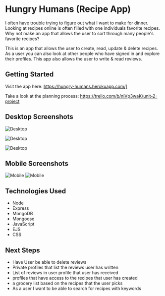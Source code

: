 # Hungry Humans (Recipe App)

I often have trouble trying to figure out what I want to make for dinner. Looking at recipes online is often filled with one individuals favorite recipes. Why not make an app that allows the user to sort through many people's favorite recipes? 

This is an app that allows the user to create, read, update & delete recipes. As a user you can also look at other people who have signed in and explore their profiles. This app also allows the user to write & read reviews.

## Getting Started
Visit the app here: https://hungry-humans.herokuapp.com/]

Take a look at the planning process: https://trello.com/b/niVp3waK/unit-2-project
## Desktop Screenshots
![Desktop](https://i.ibb.co/NKSpcxN/Screen-Shot-2021-11-12-at-9-19-33-AM.png)

![Desktop](https://i.ibb.co/949N02h/Screen-Shot-2021-11-12-at-9-20-02-AM.png_)


![Desktop](https://i.ibb.co/yNj6B2V/Screen-Shot-2021-11-12-at-9-20-14-AM.png)

## Mobile Screenshots 

![Mobile](https://i.ibb.co/KhkmfWH/Screen-Shot-2021-11-12-at-9-28-12-AM.png)
![Mobile](https://i.ibb.co/BgpqKGR/Screen-Shot-2021-11-12-at-9-28-50-AM.png)

## Technologies Used

-   Node
-   Express
-   MongoDB
-   Mongoose
-   JavaScript
-   EJS
-   CSS

## Next Steps

- Have User be able to delete reviews
- Private profiles that list the reviews user has written
- List of reviews in user profile that user has received 
- profiles that have access to the recipes that user has created
- a grocery list based on the recipes that the user picks
- As a user I want to be able to search for recipes with keywords
